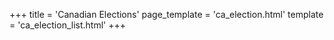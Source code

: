 +++
title = 'Canadian Elections'
page_template = 'ca_election.html'
template = 'ca_election_list.html'
+++
